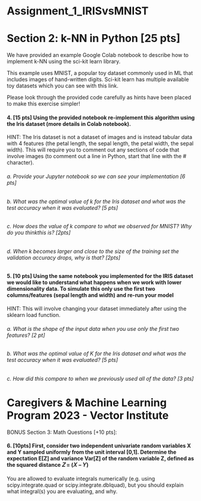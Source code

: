 # Assignment_1_IRISvsMNIST

# Section 2: k-NN in Python [25 pts]
We have provided an example Google Colab notebook to describe how to implement k-NN using the
sci-kit learn library. 

This example uses MNIST, a popular toy dataset commonly used in ML that includes
images of hand-written digits. Sci-kit learn has multiple available toy datasets which you can see with this
link. 

Please look through the provided code carefully as hints have been placed to make this exercise
simpler!
#### 4. [15 pts] Using the provided notebook re-implement this algorithm using the Iris dataset (more details in Colab notebook).

HINT: The Iris dataset is not a dataset of images and is instead tabular data with 4 features (the petal length, the sepal length, the petal width, the sepal width). This will require you to comment out any sections of code that involve images (to comment out a line in Python, start that line with the # character).

###### a. Provide your Jupyter notebook so we can see your implementation [6 pts]
###### b. What was the optimal value of k for the Iris dataset and what was the test accuracy when it was evaluated? [5 pts]
###### c. How does the value of k compare to what we observed for MNIST? Why do you thinkthis is? [2pts]
###### d. When k becomes larger and close to the size of the training set the validation accuracy drops, why is that? [2pts]
#### 5. [10 pts] Using the same notebook you implemented for the IRIS dataset we would like to understand what happens when we work with lower dimensionality data. To simulate this only use the first two columns/features (sepal length and width) and re-run your model

HINT: This will involve changing your dataset immediately after using the sklearn load function.

###### a. What is the shape of the input data when you use only the first two features? [2 pt]
###### b. What was the optimal value of K for the Iris dataset and what was the test accuracy when it was evaluated? [5 pts]
###### c. How did this compare to when we previously used all of the data? [3 pts]

# Caregivers & Machine Learning Program 2023 - Vector Institute

BONUS Section 3: Math Questions [+10 pts]:

#### 6. [10pts] First, consider two independent univariate random variables X and Y sampled uniformly from the unit interval [0,1]. Determine the expectation E[Z] and variance Var[Z] of the random variable Z, defined as the squared distance 𝑍 = (𝑋 − 𝑌) 

You are allowed to evaluate integrals numerically (e.g. using scipy.integrate.quad or scipy.integrate.dblquad), but you should explain what integral(s) you are evaluating, and why.

